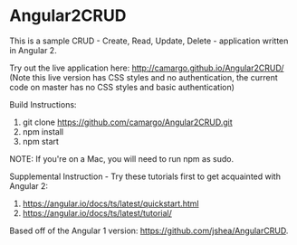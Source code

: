 # Angular2CRUD

This is a sample CRUD - Create, Read, Update, Delete - application written in Angular 2. 

Try out the live application here: http://camargo.github.io/Angular2CRUD/ (Note this live version has CSS styles and no authentication, the current code on master has no CSS styles and basic authentication)

Build Instructions:

1. git clone https://github.com/camargo/Angular2CRUD.git
2. npm install
3. npm start

NOTE: If you're on a Mac, you will need to run npm as sudo.

Supplemental Instruction - Try these tutorials first to get acquainted with Angular 2:

1. https://angular.io/docs/ts/latest/quickstart.html
2. https://angular.io/docs/ts/latest/tutorial/

Based off of the Angular 1 version: https://github.com/jshea/AngularCRUD.
